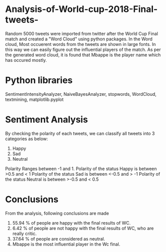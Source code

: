 # Analysis-of-World-cup-2018-Final-tweets-
Random 5000 tweets were imported from twitter after the World Cup Final match and created a "Word Cloud" using python packages. In the Word cloud, Most occuerent words from the tweets are shown in large fonts. In this way we can easily figure out the influential players of the match. As per the generated word cloud, it is found that Mbappe is the player name which has occured mostly.

# Python libraries
SentimentIntensityAnalyzer, NaiveBayesAnalyzer, stopwords, WordCloud, textmining, matplotlib.pyplot

# Sentiment Analysis
By checking the polarity of each tweets, we can classify all tweets into 3 categories as below:
1. Happy
2. Sad 
3. Neutral

Polarity Ranges between -1 and 1.
Polarity of the status Happy is between >0.5 and < 1
Polarity of the status Sad is between <-0.5 and > -1
Polarity of the status Neutral is between >-0.5 and < 0.5

# Conclusions
From the analysis, following conclusions are made
1. 55.94 % of people are happy with the final results of WC.
2. 6.42 % of people are not happy with the final results of WC, who are really critic.
3. 37.64 % of people are considered as neutral.
4. Mbappe is the most influential player in the Wc final.
